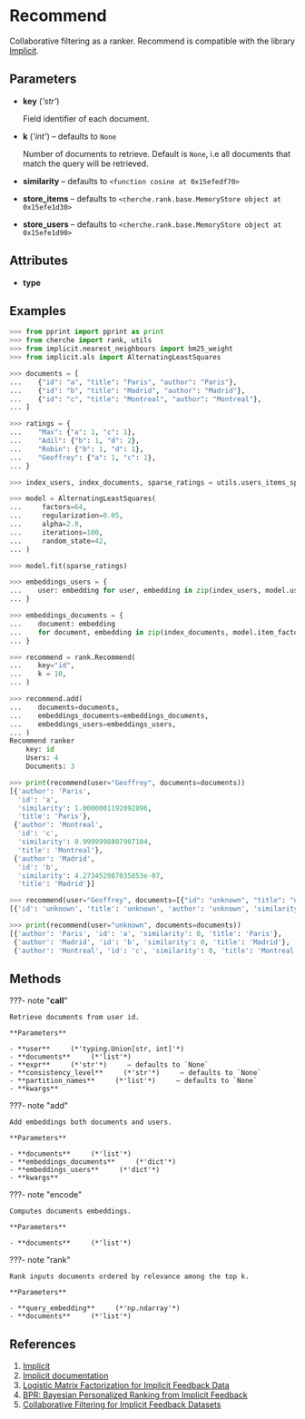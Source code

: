 # Recommend

Collaborative filtering as a ranker. Recommend is compatible with the library [Implicit](https://github.com/benfred/implicit).



## Parameters

- **key** (*'str'*)

    Field identifier of each document.

- **k** (*'int'*) – defaults to `None`

    Number of documents to retrieve. Default is `None`, i.e all documents that match the query will be retrieved.

- **similarity** – defaults to `<function cosine at 0x15efedf70>`

- **store_items** – defaults to `<cherche.rank.base.MemoryStore object at 0x15efe1d30>`

- **store_users** – defaults to `<cherche.rank.base.MemoryStore object at 0x15efe1d90>`


## Attributes

- **type**


## Examples

```python
>>> from pprint import pprint as print
>>> from cherche import rank, utils
>>> from implicit.nearest_neighbours import bm25_weight
>>> from implicit.als import AlternatingLeastSquares

>>> documents = [
...    {"id": "a", "title": "Paris", "author": "Paris"},
...    {"id": "b", "title": "Madrid", "author": "Madrid"},
...    {"id": "c", "title": "Montreal", "author": "Montreal"},
... ]

>>> ratings = {
...    "Max": {"a": 1, "c": 1},
...    "Adil": {"b": 1, "d": 2},
...    "Robin": {"b": 1, "d": 1},
...    "Geoffrey": {"a": 1, "c": 1},
... }

>>> index_users, index_documents, sparse_ratings = utils.users_items_sparse(ratings=ratings)

>>> model = AlternatingLeastSquares(
...     factors=64,
...     regularization=0.05,
...     alpha=2.0,
...     iterations=100,
...     random_state=42,
... )

>>> model.fit(sparse_ratings)

>>> embeddings_users = {
...    user: embedding for user, embedding in zip(index_users, model.user_factors)
... }

>>> embeddings_documents = {
...    document: embedding
...    for document, embedding in zip(index_documents, model.item_factors)
... }

>>> recommend = rank.Recommend(
...    key="id",
...    k = 10,
... )

>>> recommend.add(
...    documents=documents,
...    embeddings_documents=embeddings_documents,
...    embeddings_users=embeddings_users,
... )
Recommend ranker
    key: id
    Users: 4
    Documents: 3

>>> print(recommend(user="Geoffrey", documents=documents))
[{'author': 'Paris',
  'id': 'a',
  'similarity': 1.0000001192092896,
  'title': 'Paris'},
 {'author': 'Montreal',
  'id': 'c',
  'similarity': 0.9999998807907104,
  'title': 'Montreal'},
 {'author': 'Madrid',
  'id': 'b',
  'similarity': 4.273452987035853e-07,
  'title': 'Madrid'}]

>>> recommend(user="Geoffrey", documents=[{"id": "unknown", "title": "unknown", "author": "unknown"}])
[{'id': 'unknown', 'title': 'unknown', 'author': 'unknown', 'similarity': 0}]

>>> print(recommend(user="unknown", documents=documents))
[{'author': 'Paris', 'id': 'a', 'similarity': 0, 'title': 'Paris'},
 {'author': 'Madrid', 'id': 'b', 'similarity': 0, 'title': 'Madrid'},
 {'author': 'Montreal', 'id': 'c', 'similarity': 0, 'title': 'Montreal'}]
```

## Methods

???- note "__call__"

    Retrieve documents from user id.

    **Parameters**

    - **user**     (*'typing.Union[str, int]'*)    
    - **documents**     (*'list'*)    
    - **expr**     (*'str'*)     – defaults to `None`    
    - **consistency_level**     (*'str'*)     – defaults to `None`    
    - **partition_names**     (*'list'*)     – defaults to `None`    
    - **kwargs**    
    
???- note "add"

    Add embeddings both documents and users.

    **Parameters**

    - **documents**     (*'list'*)    
    - **embeddings_documents**     (*'dict'*)    
    - **embeddings_users**     (*'dict'*)    
    - **kwargs**    
    
???- note "encode"

    Computes documents embeddings.

    **Parameters**

    - **documents**     (*'list'*)    
    
???- note "rank"

    Rank inputs documents ordered by relevance among the top k.

    **Parameters**

    - **query_embedding**     (*'np.ndarray'*)    
    - **documents**     (*'list'*)    
    
## References

1. [Implicit](https://github.com/benfred/implicit)
2. [Implicit documentation](https://benfred.github.io/implicit/)
3. [Logistic Matrix Factorization for Implicit Feedback Data](https://web.stanford.edu/~rezab/nips2014workshop/submits/logmat.pdf)
4. [BPR: Bayesian Personalized Ranking from Implicit Feedback](https://arxiv.org/pdf/1205.2618.pdf)
5. [Collaborative Filtering for Implicit Feedback Datasets](http://yifanhu.net/PUB/cf.pdf)

